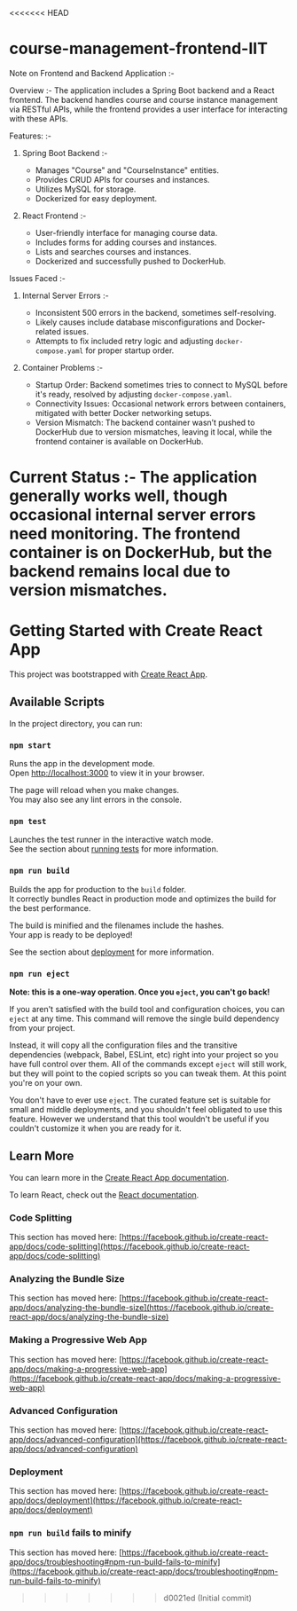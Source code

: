 <<<<<<< HEAD
# course-management-frontend-IIT

Note on Frontend and Backend Application :-

Overview :-
The application includes a Spring Boot backend and a React frontend. The backend handles course and course instance management via RESTful APIs, while the frontend provides a user interface for interacting with these APIs.

Features: :-
1. Spring Boot Backend :-
   - Manages "Course" and "CourseInstance" entities.
   - Provides CRUD APIs for courses and instances.
   - Utilizes MySQL for storage.
   - Dockerized for easy deployment.

2. React Frontend :-
   - User-friendly interface for managing course data.
   - Includes forms for adding courses and instances.
   - Lists and searches courses and instances.
   - Dockerized and successfully pushed to DockerHub.

Issues Faced :-

1. Internal Server Errors :-
   - Inconsistent 500 errors in the backend, sometimes self-resolving.
   - Likely causes include database misconfigurations and Docker-related issues.
   - Attempts to fix included retry logic and adjusting `docker-compose.yaml` for proper startup order.

2. Container Problems :-
   - Startup Order: Backend sometimes tries to connect to MySQL before it's ready, resolved by adjusting `docker-compose.yaml`.
   - Connectivity Issues: Occasional network errors between containers, mitigated with better Docker networking setups.
   - Version Mismatch: The backend container wasn’t pushed to DockerHub due to version mismatches, leaving it local, while the frontend container is available on DockerHub.

Current Status :-
The application generally works well, though occasional internal server errors need monitoring. The frontend container is on DockerHub, but the backend remains local due to version mismatches.
=======
# Getting Started with Create React App

This project was bootstrapped with [Create React App](https://github.com/facebook/create-react-app).

## Available Scripts

In the project directory, you can run:

### `npm start`

Runs the app in the development mode.\
Open [http://localhost:3000](http://localhost:3000) to view it in your browser.

The page will reload when you make changes.\
You may also see any lint errors in the console.

### `npm test`

Launches the test runner in the interactive watch mode.\
See the section about [running tests](https://facebook.github.io/create-react-app/docs/running-tests) for more information.

### `npm run build`

Builds the app for production to the `build` folder.\
It correctly bundles React in production mode and optimizes the build for the best performance.

The build is minified and the filenames include the hashes.\
Your app is ready to be deployed!

See the section about [deployment](https://facebook.github.io/create-react-app/docs/deployment) for more information.

### `npm run eject`

**Note: this is a one-way operation. Once you `eject`, you can't go back!**

If you aren't satisfied with the build tool and configuration choices, you can `eject` at any time. This command will remove the single build dependency from your project.

Instead, it will copy all the configuration files and the transitive dependencies (webpack, Babel, ESLint, etc) right into your project so you have full control over them. All of the commands except `eject` will still work, but they will point to the copied scripts so you can tweak them. At this point you're on your own.

You don't have to ever use `eject`. The curated feature set is suitable for small and middle deployments, and you shouldn't feel obligated to use this feature. However we understand that this tool wouldn't be useful if you couldn't customize it when you are ready for it.

## Learn More

You can learn more in the [Create React App documentation](https://facebook.github.io/create-react-app/docs/getting-started).

To learn React, check out the [React documentation](https://reactjs.org/).

### Code Splitting

This section has moved here: [https://facebook.github.io/create-react-app/docs/code-splitting](https://facebook.github.io/create-react-app/docs/code-splitting)

### Analyzing the Bundle Size

This section has moved here: [https://facebook.github.io/create-react-app/docs/analyzing-the-bundle-size](https://facebook.github.io/create-react-app/docs/analyzing-the-bundle-size)

### Making a Progressive Web App

This section has moved here: [https://facebook.github.io/create-react-app/docs/making-a-progressive-web-app](https://facebook.github.io/create-react-app/docs/making-a-progressive-web-app)

### Advanced Configuration

This section has moved here: [https://facebook.github.io/create-react-app/docs/advanced-configuration](https://facebook.github.io/create-react-app/docs/advanced-configuration)

### Deployment

This section has moved here: [https://facebook.github.io/create-react-app/docs/deployment](https://facebook.github.io/create-react-app/docs/deployment)

### `npm run build` fails to minify

This section has moved here: [https://facebook.github.io/create-react-app/docs/troubleshooting#npm-run-build-fails-to-minify](https://facebook.github.io/create-react-app/docs/troubleshooting#npm-run-build-fails-to-minify)
>>>>>>> d0021ed (Initial commit)

